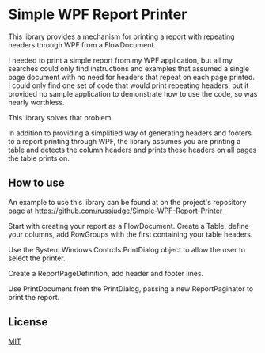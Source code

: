 # Simple WPF Report Printer

This library provides a mechanism for printing a report with repeating headers through WPF from a FlowDocument.

I needed to print a simple report from my WPF application, but all my searches could only find instructions and examples that 
assumed a single page document with no need for headers that repeat on each page printed.  I could only find one set of code
that would print repeating headers, but it provided no sample application to demonstrate how to use the code, so was nearly
worthless.

This library solves that problem.

In addition to providing a simplified way of generating headers and footers to a report printing through WPF, the library
assumes you are printing a table and detects the column headers and prints these headers on all pages the table prints on.

## How to use

An example to use this library can be found at on the project's repository page at https://github.com/russjudge/Simple-WPF-Report-Printer

Start with creating your report as a FlowDocument.  Create a Table, define your columns, add RowGroups with the first containing your table headers.

Use the System.Windows.Controls.PrintDialog object to allow the user to select the printer.

Create a ReportPageDefinition, add header and footer lines.

Use PrintDocument from the PrintDialog, passing a new ReportPaginator to print the report.

## License

[MIT](https://choosealicense.com/licenses/mit/)
